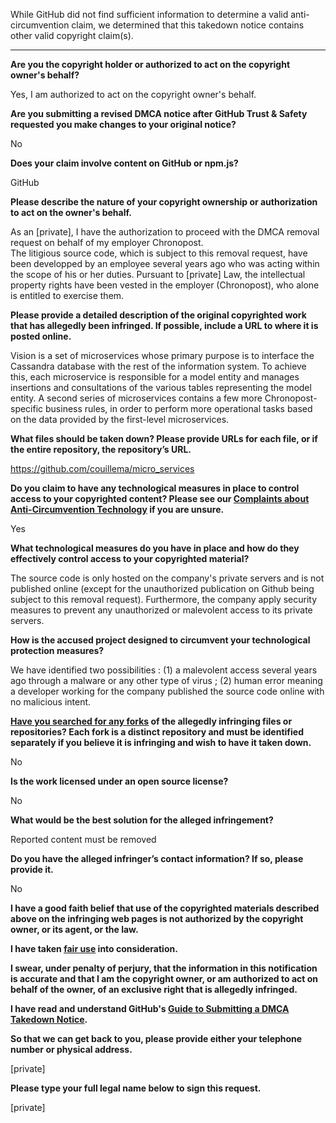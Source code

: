 While GitHub did not find sufficient information to determine a valid anti-circumvention claim, we determined that this takedown notice contains other valid copyright claim(s).

---

**Are you the copyright holder or authorized to act on the copyright owner's behalf?**

Yes, I am authorized to act on the copyright owner's behalf.

**Are you submitting a revised DMCA notice after GitHub Trust & Safety requested you make changes to your original notice?**

No

**Does your claim involve content on GitHub or npm.js?**

GitHub

**Please describe the nature of your copyright ownership or authorization to act on the owner's behalf.**

As an [private], I have the authorization to proceed with the DMCA removal request on behalf of my employer Chronopost.  
The litigious source code, which is subject to this removal request, have been developped by an employee several years ago who was acting within the scope of his or her duties. Pursuant to [private] Law, the intellectual property rights have been vested in the employer (Chronopost), who alone is entitled to exercise them.

**Please provide a detailed description of the original copyrighted work that has allegedly been infringed. If possible, include a URL to where it is posted online.**

Vision is a set of microservices whose primary purpose is to interface the Cassandra database with the rest of the information system. To achieve this, each microservice is responsible for a model entity and manages insertions and consultations of the various tables representing the model entity. A second series of microservices contains a few more Chronopost-specific business rules, in order to perform more operational tasks based on the data provided by the first-level microservices.

**What files should be taken down? Please provide URLs for each file, or if the entire repository, the repository’s URL.**

https://github.com/couillema/micro_services

**Do you claim to have any technological measures in place to control access to your copyrighted content? Please see our <a href="https://docs.github.com/articles/guide-to-submitting-a-dmca-takedown-notice#complaints-about-anti-circumvention-technology">Complaints about Anti-Circumvention Technology</a> if you are unsure.**

Yes

**What technological measures do you have in place and how do they effectively control access to your copyrighted material?**

The source code is only hosted on the company's private servers and is not published online (except for the unauthorized publication on Github being subject to this removal request). Furthermore, the company apply security measures to prevent any unauthorized or malevolent access to its private servers.

**How is the accused project designed to circumvent your technological protection measures?**

We have identified two possibilities : (1) a malevolent access several years ago through a malware or any other type of virus ; (2) human error meaning a developer working for the company published the source code online with no malicious intent.

**<a href="https://docs.github.com/articles/dmca-takedown-policy#b-what-about-forks-or-whats-a-fork">Have you searched for any forks</a> of the allegedly infringing files or repositories? Each fork is a distinct repository and must be identified separately if you believe it is infringing and wish to have it taken down.**

No

**Is the work licensed under an open source license?**

No

**What would be the best solution for the alleged infringement?**

Reported content must be removed

**Do you have the alleged infringer’s contact information? If so, please provide it.**

No

**I have a good faith belief that use of the copyrighted materials described above on the infringing web pages is not authorized by the copyright owner, or its agent, or the law.**

**I have taken <a href="https://www.lumendatabase.org/topics/22">fair use</a> into consideration.**

**I swear, under penalty of perjury, that the information in this notification is accurate and that I am the copyright owner, or am authorized to act on behalf of the owner, of an exclusive right that is allegedly infringed.**

**I have read and understand GitHub's <a href="https://docs.github.com/articles/guide-to-submitting-a-dmca-takedown-notice/">Guide to Submitting a DMCA Takedown Notice</a>.**

**So that we can get back to you, please provide either your telephone number or physical address.**

[private]

**Please type your full legal name below to sign this request.**

[private]
